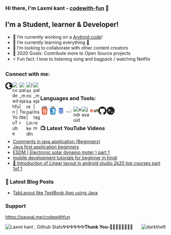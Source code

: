 ### Hi there, I'm Laxmi kant - [codewith-fun][website] 👋

## I'm a Student, learner & Developer!
- 🔭 I’m currently working on a [Android code][website]!
- 🌱 I’m currently learning everything 🤣
- 👯 I’m looking to collaborate with other content creators
- 🥅 2020 Goals: Contribute more to Open Source projects
- ⚡ Fun fact: I love to listening song and bagpack / watching Netflix

### Connect with me:

[<img align="left" alt="codewith-fun.github.io" width="22px" src="https://raw.githubusercontent.com/iconic/open-iconic/master/svg/globe.svg" />][website]
[<img align="left" alt="codewithfun | YouTube" width="22px" src="https://cdn.jsdelivr.net/npm/simple-icons@v3/icons/youtube.svg" />][youtube]
[<img align="left" alt="pal_meja | Twitter" width="22px" src="https://cdn.jsdelivr.net/npm/simple-icons@v3/icons/twitter.svg" />][twitter]
[<img align="left" alt="laxmi kant pal | LinkedIn" width="22px" src="https://cdn.jsdelivr.net/npm/simple-icons@v3/icons/linkedin.svg" />][linkedin]
[<img align="left" alt="pal_meja | Instagram" width="22px" src="https://cdn.jsdelivr.net/npm/simple-icons@v3/icons/instagram.svg" />][instagram]

<br />

### Languages and Tools:

[<img align="left" alt="HTML5" width="26px" src="https://raw.githubusercontent.com/github/explore/80688e429a7d4ef2fca1e82350fe8e3517d3494d/topics/html/html.png" />][webdevplaylist]
[<img align="left" alt="CSS3" width="26px" src="https://raw.githubusercontent.com/github/explore/80688e429a7d4ef2fca1e82350fe8e3517d3494d/topics/css/css.png" />][cssplaylist]
[<img align="left" alt="SQL" width="26px" src="https://raw.githubusercontent.com/github/explore/80688e429a7d4ef2fca1e82350fe8e3517d3494d/topics/sql/sql.png" />][webdevplaylist]
[<img align="left" alt="MySQL" width="26px" src="https://raw.githubusercontent.com/github/explore/80688e429a7d4ef2fca1e82350fe8e3517d3494d/topics/mysql/mysql.png" />][webdevplaylist]
[<img align="left" alt="android" width="26px" src="https://github.com/actions/starter-workflows/blob/948df6a3d0b8c4d80d97154eaa4bcbc157cff432/icons/android.svg" />][webdevplaylist]
[<img align="left" alt="java" width="26px" src="https://github.com/codewith-fun/Flash/blob/master/PNG/java.png" />][webdevplaylist]
[<img align="left" alt="Git" width="26px" src="https://raw.githubusercontent.com/github/explore/80688e429a7d4ef2fca1e82350fe8e3517d3494d/topics/git/git.png" />][webdevplaylist]
[<img align="left" alt="GitHub" width="26px" src="https://raw.githubusercontent.com/github/explore/78df643247d429f6cc873026c0622819ad797942/topics/github/github.png" />][webdevplaylist]
[<img align="left" alt="HTML5" width="26px" src="https://raw.githubusercontent.com/github/explore/80688e429a7d4ef2fca1e82350fe8e3517d3494d/topics/terminal/terminal.png" />][webdevplaylist]

<br />
<br />


### 📺 Latest YouTube Videos
<!-- YOUTUBE:START -->
- [Comments in java application (Beginners)](https://www.youtube.com/watch?v=NYxC0WpBVoY)
- [Java first application beginners](https://www.youtube.com/watch?v=H1NOITEX2rg)
- [ESDM ( Electronic solar dynamo moter ) part 1](https://www.youtube.com/watch?v=SYXeG8QDau8)
- [mobile development tutorials for beginner in hindi](https://www.youtube.com/watch?v=CzsfFxpL1Iw)
- [🔴 Introduction of  Linear layout in android studio 2k20 top courses part 1of  1](https://www.youtube.com/watch?v=eETbOSdcm50)
<!-- YOUTUBE:END -->



### 📕 Latest Blog Posts
<!-- BLOG-POST-LIST:START -->
- [TabLayout like TestBook App using Java](https://medium.com/@laxmipalkant01/tablayout-like-testbook-app-using-java-81f309a90d09?source=rss-535b12e1a601------2)
<!-- BLOG-POST-LIST:END -->

### Support
https://paypal.me/codewithfun


<img align="left" alt="Laxmi kant , Github Stats" src="https://github-readme-stats.vercel.app/api?username=darktheft&theme=blue-green&show_icons=true&hide_border=true" />

<!-- BLOG-POST-LIST:START
<img src="https://github-readme-stats.vercel.app/api/top-langs/?username=darktheft&layout=compact" />
-->
  
  
<b>✨✨✨✨✨✨Thank You-🙏🏼✨✨✨✨✨✨</b>
  <img align='right' src="https://komarev.com/ghpvc/?username=darktheft" alt="darktheft" />

[website]: https://dacodewithfun.github.io
[twitter]: https://twitter.com/codewith_fun
[youtube]: https://youtube.com/codewithfun
[instagram]: https://instagram.com/pal_meja
[linkedin]: https://in.linkedin.com/in/laxmi-kant-1a853318b
[webdevplaylist]: https://www.youtube.com/channel/UCdbUomS4yFXN9D3_ZLtJJUg
[jsplaylist]: https://www.youtube.com/channel/UCdbUomS4yFXN9D3_ZLtJJUg
[cssplaylist]: https://www.youtube.com/channel/UCdbUomS4yFXN9D3_ZLtJJUg
[reactplaylist]: https://www.youtube.com/channel/UCdbUomS4yFXN9D3_ZLtJJUg
